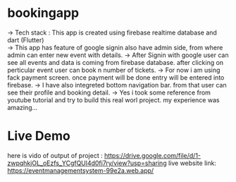 # bookingapp
-> Tech stack : This app is created using firebase realtime database and dart (Flutter) <br>
-> This app has feature of google signin also have admin side, from where admin can enter new event with details.
-> After Signin with google user can see all events and data is coming from firebase database. after clicking on perticular event user can book n number of tickets.
-> For now i am using fack payment screen. once payment will be done entry will be entered into firebase.
-> I have also integreted bottom navigation bar. from that user can see their profile and booking detail.
-> Yes i took some reference from youtube tutorial and try to build this real worl project. my experience was amazing...

# Live Demo

here is vido of  output of project : https://drive.google.com/file/d/1-zwpqhkjOL_oEzfs_YCgfQUl4d0fi7ry/view?usp=sharing
live website link: https://eventmanagementsystem-99e2a.web.app/
